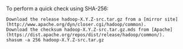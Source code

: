 To perform a quick check using SHA-256:

    Download the release hadoop-X.Y.Z-src.tar.gz from a [mirror site](http://www.apache.org/dyn/closer.cgi/hadoop/common).
    Download the checksum hadoop-X.Y.Z-src.tar.gz.mds from [Apache](https://dist.apache.org/repos/dist/release/hadoop/common/).
    shasum -a 256 hadoop-X.Y.Z-src.tar.gz
